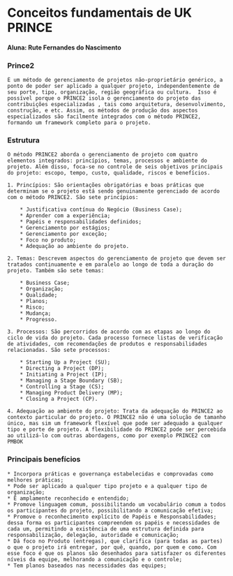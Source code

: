 # Conceitos fundamentais de UK PRINCE
#### Aluna: Rute Fernandes do Nascimento

### Prince2

    É um método de gerenciamento de projetos não-proprietário genérico, a ponto de poder ser aplicado a qualquer projeto, independentemente de seu porte, tipo, organização, região geográfica ou cultura.  Isso é possível porque o PRINCE2 isola o gerenciamento do projeto das contribuições especializadas , tais como arquitetura, desenvolvimento, construção, e etc. Assim, os métodos de produção dos aspectos especializados são facilmente integrados com o método PRINCE2, formando um framework completo para o projeto.

### Estrutura

    O método PRINCE2 aborda o gerenciamento de projeto com quatro elementos integrados: princípios, temas, processos e ambiente do projeto. Além disso, foca-se no controle de seis objetivos principais do projeto: escopo, tempo, custo, qualidade, riscos e benefícios.

    1. Princípios: São orientações obrigatórias e boas práticas que determinam se o projeto está sendo genuinamente gerenciado de acordo com o método PRINCE2. São sete princípios:
    
        * Justificativa contínua do Negócio (Business Case);
        * Aprender com a experiência;
        * Papéis e responsabilidades definidos;
        * Gerenciamento por estágios;
        * Gerenciamento por exceção;
        * Foco no produto;
        * Adequação ao ambiente do projeto.

    2. Temas: Descrevem aspectos do gerenciamento de projeto que devem ser tratados continuamente e em paralelo ao longo de toda a duração do projeto. Também são sete temas:

        * Business Case;
        * Organização;
        * Qualidade;
        * Planos;
        * Risco;
        * Mudança;
        * Progresso.

    3. Processos: São percorridos de acordo com as etapas ao longo do ciclo de vida do projeto. Cada processo fornece listas de verificação de atividades, com recomendações de produtos e responsabilidades relacionadas. São sete processos:

        * Starting Up a Project (SU);
        * Directing a Project (DP);
        * Initiating a Project (IP);
        * Managing a Stage Boundary (SB);
        * Controlling a Stage (CS);
        * Managing Product Delivery (MP);
        * Closing a Project (CP).
        
    4. Adequação ao ambiente do projeto: Trata da adequação do PRINCE2 ao contexto particular do projeto. O PRINCE2 não é uma solução de tamanho único, mas sim um framework flexível que pode ser adequado a qualquer tipo e porte de projeto. A flexibilidade do PRINCE2 pode ser percebida ao utilizá-lo com outras abordagens, como por exemplo PRINCE2 com PMBOK 

### Principais benefícios
    * Incorpora práticas e governança estabelecidas e comprovadas como melhores práticas;
    * Pode ser aplicado a qualquer tipo projeto e a qualquer tipo de organização;
    * É amplamente reconhecido e entendido;
    * Promove linguagem comum, possibilitando um vocabulário comum a todos os participantes do projeto, possibilitando a comunicação efetiva;
    * Promove o reconhecimento explícito de Papéis e Responsabilidades; dessa forma os participantes compreendem os papéis e necessidades de cada um, permitindo a existência de uma estrutura definida para responsabilização, delegação, autoridade e comunicação;
    * Dá foco no Produto (entregas), que clarifica (para todas as partes) o que o projeto irá entregar, por quê, quando, por quem e como. Com esse foco é que os planos são desenhados para satisfazer os diferentes níveis da equipe, melhorando a comunicação e o controle;
    * Tem planos baseados nas necessidades das equipes;
